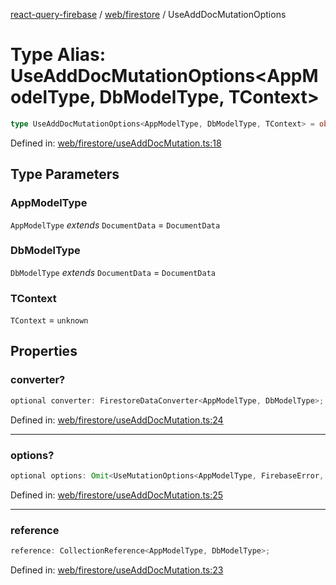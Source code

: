 [react-query-firebase](../../../modules.md) / [web/firestore](../index.md) / UseAddDocMutationOptions

# Type Alias: UseAddDocMutationOptions\<AppModelType, DbModelType, TContext\>

```ts
type UseAddDocMutationOptions<AppModelType, DbModelType, TContext> = object;
```

Defined in: [web/firestore/useAddDocMutation.ts:18](https://github.com/vpishuk/react-query-firebase/blob/43c0734068a570cd646254bb366ccd8007f7dfed/web/firestore/useAddDocMutation.ts#L18)

## Type Parameters

### AppModelType

`AppModelType` *extends* `DocumentData` = `DocumentData`

### DbModelType

`DbModelType` *extends* `DocumentData` = `DocumentData`

### TContext

`TContext` = `unknown`

## Properties

### converter?

```ts
optional converter: FirestoreDataConverter<AppModelType, DbModelType>;
```

Defined in: [web/firestore/useAddDocMutation.ts:24](https://github.com/vpishuk/react-query-firebase/blob/43c0734068a570cd646254bb366ccd8007f7dfed/web/firestore/useAddDocMutation.ts#L24)

***

### options?

```ts
optional options: Omit<UseMutationOptions<AppModelType, FirebaseError, UseAddDocMutationValues<AppModelType>, TContext>, "mutationFn" | "mutationKey">;
```

Defined in: [web/firestore/useAddDocMutation.ts:25](https://github.com/vpishuk/react-query-firebase/blob/43c0734068a570cd646254bb366ccd8007f7dfed/web/firestore/useAddDocMutation.ts#L25)

***

### reference

```ts
reference: CollectionReference<AppModelType, DbModelType>;
```

Defined in: [web/firestore/useAddDocMutation.ts:23](https://github.com/vpishuk/react-query-firebase/blob/43c0734068a570cd646254bb366ccd8007f7dfed/web/firestore/useAddDocMutation.ts#L23)
